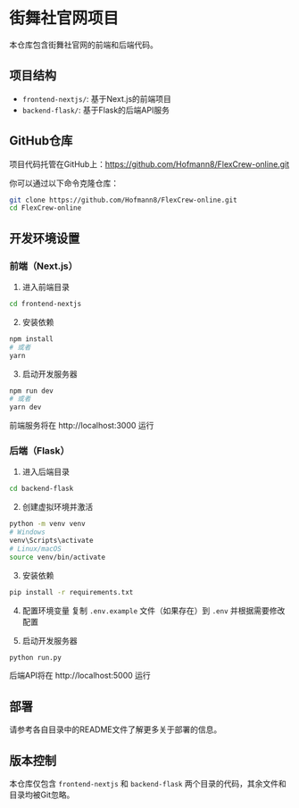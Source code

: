 # 街舞社官网项目

本仓库包含街舞社官网的前端和后端代码。

## 项目结构

- `frontend-nextjs/`: 基于Next.js的前端项目
- `backend-flask/`: 基于Flask的后端API服务

## GitHub仓库

项目代码托管在GitHub上：https://github.com/Hofmann8/FlexCrew-online.git

你可以通过以下命令克隆仓库：

```bash
git clone https://github.com/Hofmann8/FlexCrew-online.git
cd FlexCrew-online
```

## 开发环境设置

### 前端（Next.js）

1. 进入前端目录
```bash
cd frontend-nextjs
```

2. 安装依赖
```bash
npm install
# 或者
yarn
```

3. 启动开发服务器
```bash
npm run dev
# 或者
yarn dev
```

前端服务将在 http://localhost:3000 运行

### 后端（Flask）

1. 进入后端目录
```bash
cd backend-flask
```

2. 创建虚拟环境并激活
```bash
python -m venv venv
# Windows
venv\Scripts\activate
# Linux/macOS
source venv/bin/activate
```

3. 安装依赖
```bash
pip install -r requirements.txt
```

4. 配置环境变量
复制 `.env.example` 文件（如果存在）到 `.env` 并根据需要修改配置

5. 启动开发服务器
```bash
python run.py
```

后端API将在 http://localhost:5000 运行

## 部署

请参考各自目录中的README文件了解更多关于部署的信息。

## 版本控制

本仓库仅包含 `frontend-nextjs` 和 `backend-flask` 两个目录的代码，其余文件和目录均被Git忽略。 